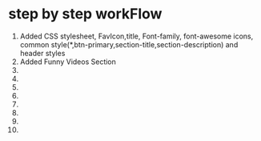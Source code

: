 # step by step workFlow
1. Added CSS stylesheet, FavIcon,title, Font-family, font-awesome icons,
common style(*,btn-primary,section-title,section-description) and header styles 
2. Added Funny Videos Section
3. 
4. 
5. 
6. 
7. 
8. 
9. 
10. 
